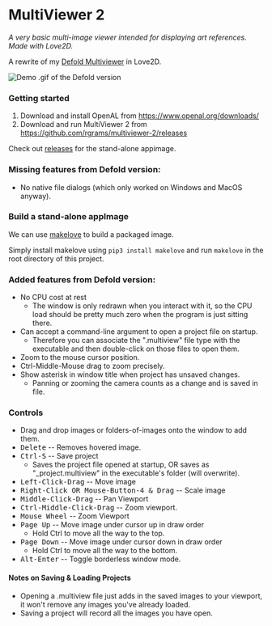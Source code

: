 
# MultiViewer 2
_A very basic multi-image viewer intended for displaying art references. Made with Love2D._

A rewrite of my [Defold Multiviewer](https://github.com/rgrams/multiviewer) in Love2D.

![Demo .gif of the Defold version](demo.gif)

### Getting started

1. Download and install OpenAL from https://www.openal.org/downloads/
2. Download and run MultiViewer 2 from https://github.com/rgrams/multiviewer-2/releases

Check out [releases](https://github.com/rgrams/multiviewer-2/releases) for the stand-alone appimage.

### Missing features from Defold version:
* No native file dialogs (which only worked on Windows and MacOS anyway).

### Build a stand-alone appImage

We can use [makelove](https://github.com/pfirsich/makelove) to build a packaged image.

Simply install makelove using `pip3 install makelove` and run `makelove` in the root directory of this project.

### Added features from Defold version:
* No CPU cost at rest
	- The window is only redrawn when you interact with it, so the CPU load should be pretty much zero when the program is just sitting there.
* Can accept a command-line argument to open a project file on startup.
	- Therefore you can associate the ".multiview" file type with the executable and then double-click on those files to open them.
* Zoom to the mouse cursor position.
* Ctrl-Middle-Mouse drag to zoom precisely.
* Show asterisk in window title when project has unsaved changes.
	- Panning or zooming the camera counts as a change and is saved in file.

### Controls
* Drag and drop images or folders-of-images onto the window to add them.
* <kbd>Delete</kbd> -- Removes hovered image.
* <kbd>Ctrl-S</kbd> -- Save project
	- Saves the project file opened at startup, OR saves as "_project.multiview" in the executable's folder (will overwrite).
* <kbd>Left-Click-Drag</kbd> -- Move image
* <kbd>Right-Click OR Mouse-Button-4 & Drag</kbd> -- Scale image
* <kbd>Middle-Click-Drag</kbd> -- Pan Viewport
* <kbd>Ctrl-Middle-Click-Drag</kbd> -- Zoom viewport.
* <kbd>Mouse Wheel</kbd> -- Zoom Viewport
* <kbd>Page Up</kbd> -- Move image under cursor up in draw order
	- Hold Ctrl to move all the way to the top.
* <kbd>Page Down</kbd> -- Move image under cursor down in draw order
	- Hold Ctrl to move all the way to the bottom.
* <kbd>Alt-Enter</kbd> -- Toggle borderless window mode.

#### Notes on Saving & Loading Projects
* Opening a .multiview file just adds in the saved images to your viewport, it won't remove any images you've already loaded.
* Saving a project will record all the images you have open.
